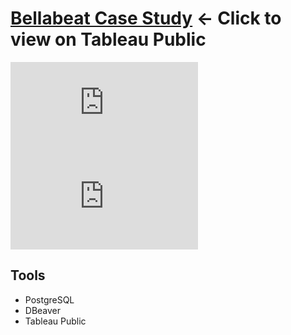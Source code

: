 # [Bellabeat Case Study](https://public.tableau.com/views/BellabeatCaseStudy_16588024394680/D1-Title?:language=en-US&:display_count=n&:origin=viz_share_link) <- Click to view on Tableau Public

![Bellabeat-preview-1.pdf](https://github.com/ryyanpark/My-Data-Visualizations/files/9356924/Bellabeat-preview-1.pdf)
![Bellabeat-preview-2.pdf](https://github.com/ryyanpark/My-Data-Visualizations/files/9356925/Bellabeat-preview-2.pdf)


## Tools
* PostgreSQL
* DBeaver
* Tableau Public
